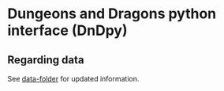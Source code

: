 Dungeons and Dragons python interface (DnDpy)
=============================================

Regarding data
--------------
See [data-folder](data) for updated information.
